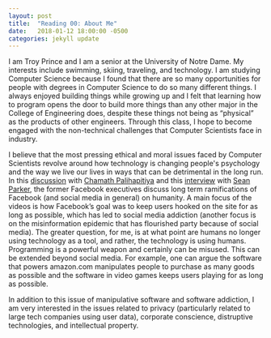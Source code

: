 ```yaml
---
layout: post
title:  "Reading 00: About Me"
date:   2018-01-12 18:00:00 -0500
categories: jekyll update
---
```

I am Troy Prince and I am a senior at the University of Notre Dame.  My interests include swimming, skiing, traveling, and technology.  I am studying Computer Science because I found that there are so many opportunities for people with degrees in Computer Science to do so many different things.  I always enjoyed building things while growing up and I felt that learning how to program opens the door to build more things than any other major in the College of Engineering does, despite these things not being as “physical” as the products of other engineers.  Through this class, I hope to become engaged with the non-technical challenges that Computer Scientists face in industry.

I believe that the most pressing ethical and moral issues faced by Computer Scientists revolve around how technology is changing people's psychology and the way we live our lives in ways that can be detrimental in the long run.   In this [discussion][cp-video] with [Chamath Palihapitiya][chamath-palihapitiya]  and this [interview][sp-video]  with [Sean Parker][sean-parker], the former Facebook executives discuss long term ramifications of Facebook (and social media in general) on humanity.  A main focus of the videos is how Facebook’s goal was to keep users hooked on the site for as long as possible, which has led to social media addiction (another focus is on the misinformation epidemic that has flourished party because of social media).  The greater question, for me, is at what point are humans no longer using technology as a tool, and rather, the technology is using humans.  Programming is a powerful weapon and certainly can be misused.  This can be extended beyond social media. For example, one can argue the software that powers amazon.com manipulates people to purchase as many goods as possible and the software in video games keeps users playing for as long as possible.

In addition to this issue of manipulative software and software addiction, I am very interested in the issues related to privacy (particularly related to large tech companies using user data), corporate conscience, distruptive technologies, and intellectual property.

[cp-video]: https://www.youtube.com/watch?v=MakEIlvlyfE
[sp-video]: https://www.youtube.com/watch?v=R7jar4KgKxs
[sean-parker]: https://en.wikipedia.org/wiki/Sean_Parker
[chamath-palihapitiya]:  https://en.wikipedia.org/wiki/Chamath_Palihapitiya


